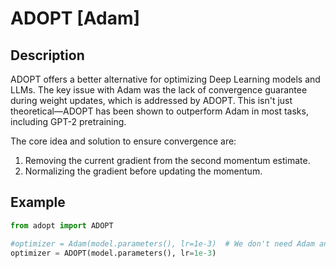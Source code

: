 # ADOPT [Adam]

## Description

ADOPT offers a better alternative for optimizing Deep Learning models and LLMs.
The key issue with Adam was the lack of convergence guarantee during weight updates, which is addressed by ADOPT.
This isn't just theoretical—ADOPT has been shown to outperform Adam in most tasks, including GPT-2 pretraining.

The core idea and solution to ensure convergence are:

1. Removing the current gradient from the second momentum estimate.
2. Normalizing the gradient before updating the momentum.

## Example

```python
from adopt import ADOPT

#optimizer = Adam(model.parameters(), lr=1e-3)  # We don't need Adam anymore!
optimizer = ADOPT(model.parameters(), lr=1e-3)
```
